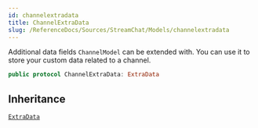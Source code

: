 ```yaml
---
id: channelextradata 
title: ChannelExtraData
slug: /ReferenceDocs/Sources/StreamChat/Models/channelextradata
---
```


Additional data fields `ChannelModel` can be extended with. You can use it to store your custom data related to a channel.

``` swift
public protocol ChannelExtraData: ExtraData 
```

## Inheritance

[`ExtraData`](ExtraData)
